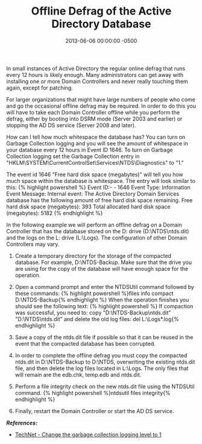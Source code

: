 ﻿---
layout: post
title:  Offline Defrag of the Active Directory Database
date:   2013-06-06 00:00:00 -0500
categories: IT
---






In small instances of Active Directory the regular online defrag that runs every 12 hours is likely enough. Many administrators can get away with installing one or more Domain Controllers and never really touching them again, except for patching.

For larger organizations that might have large numbers of people who come and go the occasional offline defrag may be required. In order to do this you will have to take each Domain Controller offline while you perform the defrag, either by booting into DSRM mode (Server 2003 and earlier) or stopping the AD DS service (Server 2008 and later).

How can I tell how much whitespace the database has? You can turn on Garbage Collection logging and you will see the amount of whitespace in your database every 12 hours in Event ID 1646. To turn on Garbage Collection logging set the Garbage Collection entry in "HKLM\SYSTEM\CurrentControlSet\Services\NTDS\Diagnostics" to "1."

The event id 1646 "Free hard disk space (megabytes)" will tell you how much space within the database is whitespace. The entry will look similar to this:
{% highlight powershell %}
Event ID:- -  1646
Event Type: Information
Event Message:
Internal event: The Active Directory Domain Services database has the following amount of free hard disk space remaining.
Free hard disk space (megabytes):
393
Total allocated hard disk space (megabytes):
5182
{% endhighlight %}

In the following example we will perform an offline defrag on a Domain Controller that has the database stored on the D: drive (D:\NTDS\ntds.dit) and the logs on the L: drive (L:\Logs). The configuration of other Domain Controllers may vary.

1. Create a temporary directory for the storage of the compacted database. For example, D:\NTDS-Backup. Make sure that the drive you are using for the copy of the database will have enough space for the operation.

2. Open a command prompt and enter the NTDSUtil command followed by these commands:
{% highlight powershell %}files
info
compact D:\NTDS-Backup{% endhighlight %}
When the operation finishes you should see the following text:
{% highlight powershell %}
If compaction was successful, you need to:
copy "D:\NTDS-Backup\ntds.dit"
"D:\NTDS\ntds.dit"
and delete the old log files:
del L:\Logs*.log{% endhighlight %}
3. Save a copy of the ntds.dit file if possible so that it can be reused in the event that the compacted database has been corrupted.

4. In order to complete the offline defrag you must copy the compacted ntds.dit in D:\NTDS-Backup to D:\NTDS, overwriting the existing ntds.dit file, and then delete the log files located in L:\Logs. The only files that will remain are the edb.chk, temp.edb and ntds.dit.

5. Perform a file integrity check on the new ntds.dit file using the NTDSUtil command.
{% highlight powershell %}ntdsutil
files
integrity{% endhighlight %}
6. Finally, restart the Domain Controller or start the AD DS service.

***References:***

- <a title="TechNet - Change the garbage collection logging level to 1" href="http://technet.microsoft.com/en-us/library/cc787136(WS.10).aspx" target="_blank">TechNet - Change the garbage collection logging level to 1</a>



